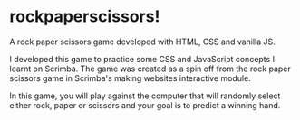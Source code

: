 # rockpaperscissors!
A rock paper scissors game developed with HTML, CSS and vanilla JS.

I developed this game to practice some CSS and JavaScript concepts I learnt on Scrimba.
The game was created as a spin off from the rock paper scissors game in Scrimba's making websites interactive module.

In this game, you will play against the computer that will randomly select either rock, paper or scissors and your goal is to predict a winning hand.
